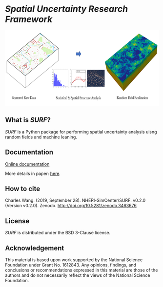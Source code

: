 # <i>Spatial Uncertainty Research Framework</i>

<img src="https://raw.githubusercontent.com/NHERI-SimCenter/SURF/master/docs/images/surf.png" alt="SURF" height="250"/>

## What is <i>SURF</i>?

<i>SURF</i> is a Python package for performing spatial uncertainty analysis uisng random fields and machine leaning.


## Documentation

[Online documentation](https://nheri-simcenter.github.io/SURF)

More details in paper: <a href="https://arxiv.org/abs/1910.06391">here</a>.

## How to cite

Charles Wang. (2019, September 28). NHERI-SimCenter/SURF: v0.2.0 (Version v0.2.0). Zenodo. http://doi.org/10.5281/zenodo.3463676

## License

<i>SURF</i> is distributed under the BSD 3-Clause license.

## Acknowledgement

This material is based upon work supported by the National Science Foundation under Grant No. 1612843. Any opinions, findings, and conclusions or recommendations expressed in this material are those of the authors and do not necessarily reflect the views of the National Science Foundation.
